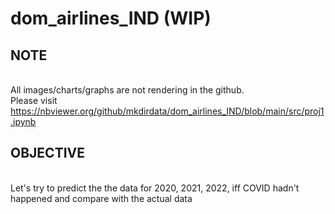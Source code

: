 # dom_airlines_IND (WIP)

## NOTE
<br>All images/charts/graphs are not rendering in the github.
<br>Please visit https://nbviewer.org/github/mkdirdata/dom_airlines_IND/blob/main/src/proj1.ipynb

## OBJECTIVE
<br>Let's try to predict the the data for 2020, 2021, 2022, iff COVID hadn't happened  and compare with the actual data

